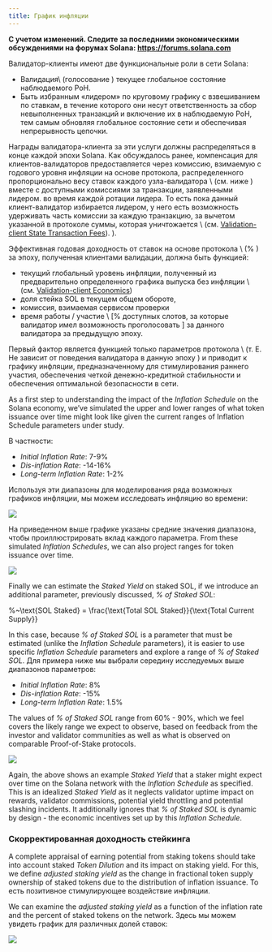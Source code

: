 ```yaml
---
title: График инфляции
---
```


**С учетом изменений. Следите за последними экономическими обсуждениями на форумах Solana: https://forums.solana.com**

Валидатор-клиенты имеют две функциональные роли в сети Solana:

- Валидация\ (голосование \) текущее глобальное состояние наблюдаемого PoH.
- Быть избранным «лидером» по круговому графику с взвешиванием по ставкам, в течение которого они несут ответственность за сбор невыполненных транзакций и включение их в наблюдаемую PoH, тем самым обновляя глобальное состояние сети и обеспечивая непрерывность цепочки.

Награды валидатора-клиента за эти услуги должны распределяться в конце каждой эпохи Solana. Как обсуждалось ранее, компенсация для клиентов-валидаторов предоставляется через комиссию, взимаемую с годового уровня инфляции на основе протокола, распределенного пропорционально весу ставок каждого узла-валидатора \ (см. ниже \) вместе с доступными комиссиями за транзакции, заявленными лидером. во время каждой ротации лидера. То есть пока данный клиент-валидатор избирается лидером, у него есть возможность удерживать часть комиссии за каждую транзакцию, за вычетом указанной в протоколе суммы, которая уничтожается \ (см. [Validation-client State Transaction Fees](ed_vce_state_validation_transaction_fees.md)\). \).

Эффективная годовая доходность от ставок на основе протокола \ (% \) за эпоху, полученная клиентами валидации, должна быть функцией:

- текущий глобальный уровень инфляции, полученный из предварительно определенного графика выпуска без инфляции \ (см. [Validation-client Economics](ed_vce_overview.md)\)
- доля стейка SOL в текущем общем обороте,
- комиссия, взимаемая сервисом проверки
- время работы / участие \ [% доступных слотов, за которые валидатор имел возможность проголосовать \] за данного валидатора за предыдущую эпоху.

Первый фактор является функцией только параметров протокола \ (т. Е. Не зависит от поведения валидатора в данную эпоху \) и приводит к графику инфляции, предназначенному для стимулирования раннего участия, обеспечения четкой денежно-кредитной стабильности и обеспечения оптимальной безопасности в сети.

As a first step to understanding the impact of the _Inflation Schedule_ on the Solana economy, we’ve simulated the upper and lower ranges of what token issuance over time might look like given the current ranges of Inflation Schedule parameters under study.

В частности:

- _Initial Inflation Rate_: 7-9%
- _Dis-inflation Rate_: -14-16%
- _Long-term Inflation Rate_: 1-2%

Используя эти диапазоны для моделирования ряда возможных графиков инфляции, мы можем исследовать инфляцию во времени:

![](/img/p_inflation_schedule_ranges_w_comments.png)

На приведенном выше графике указаны средние значения диапазона, чтобы проиллюстрировать вклад каждого параметра. From these simulated _Inflation Schedules_, we can also project ranges for token issuance over time.

![](/img/p_total_supply_ranges.png)

Finally we can estimate the _Staked Yield_ on staked SOL, if we introduce an additional parameter, previously discussed, _% of Staked SOL_:

%~\text{SOL Staked} = \frac{\text{Total SOL Staked}}{\text{Total Current Supply}}

In this case, because _% of Staked SOL_ is a parameter that must be estimated (unlike the _Inflation Schedule_ parameters), it is easier to use specific _Inflation Schedule_ parameters and explore a range of _% of Staked SOL_. Для примера ниже мы выбрали середину исследуемых выше диапазонов параметров:

- _Initial Inflation Rate_: 8%
- _Dis-inflation Rate_: -15%
- _Long-term Inflation Rate_: 1.5%

The values of _% of Staked SOL_ range from 60% - 90%, which we feel covers the likely range we expect to observe, based on feedback from the investor and validator communities as well as what is observed on comparable Proof-of-Stake protocols.

![](/img/p_ex_staked_yields.png)

Again, the above shows an example _Staked Yield_ that a staker might expect over time on the Solana network with the _Inflation Schedule_ as specified. This is an idealized _Staked Yield_ as it neglects validator uptime impact on rewards, validator commissions, potential yield throttling and potential slashing incidents. It additionally ignores that _% of Staked SOL_ is dynamic by design - the economic incentives set up by this _Inflation Schedule_.

### Скорректированная доходность стейкинга

A complete appraisal of earning potential from staking tokens should take into account staked _Token Dilution_ and its impact on staking yield. For this, we define _adjusted staking yield_ as the change in fractional token supply ownership of staked tokens due to the distribution of inflation issuance. То есть позитивное стимулирующее воздействие инфляции.

We can examine the _adjusted staking yield_ as a function of the inflation rate and the percent of staked tokens on the network. Здесь мы можем увидеть график для различных долей ставок:

![](/img/p_ex_staked_dilution.png)
